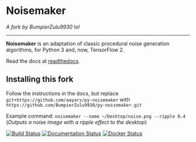 # Noisemaker
*A fork by BumpierZulu9930 lol*
***

**Noisemaker** is an adaptation of classic procedural noise generation algorithms, for Python 3 and, now, TensorFlow 2.

Read the docs at [readthedocs](http://noisemaker.readthedocs.io/).

## Installing this fork
Follow the instructions in the docs, but replace `git+https://github.com/aayars/py-noisemaker` with `https://github.com/BumpierZulu9930/py-noisemaker.git`

Example command: `noisemaker --name ~/Desktop/noise.png --ripple 0.4` (*Outputs a noise image with a ripple effect to the desktop*)

[![Build Status](https://travis-ci.com/aayars/py-noisemaker.svg?branch=master "Build Status")](https://travis-ci.com/aayars/py-noisemaker)
[![Documentation Status](https://readthedocs.org/projects/noisemaker/badge/?version=latest "Documentation Status")](https://noisemaker.readthedocs.io/en/latest/?badge=latest)
[![Docker Status](https://img.shields.io/docker/build/aayars/py-noisemaker.svg "Docker Status")](https://hub.docker.com/r/aayars/py-noisemaker)
